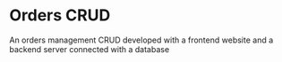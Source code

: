 <h1>Orders CRUD</h1>
An orders management CRUD developed with a frontend website and a backend server connected with a database
